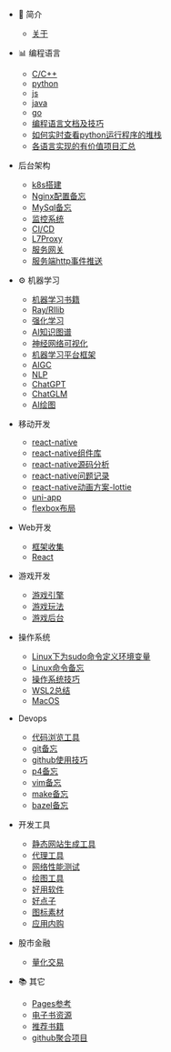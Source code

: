 - 📔 简介

  - [关于](README.md)

- 📊 编程语言
  - [C/C++](_posts/lang_cpp.md)
  - [python](_posts/lang_python.md)
  - [js](_posts/lang_js.md)
  - [java](_posts/lang_java.md)
  - [go](_posts/lang_go.md)
  - [编程语言文档及技巧](_posts/2022-06-09-program_lang_doc.md)
  - [如何实时查看python运行程序的堆栈](_posts/how_python_stack.md)
  - [各语言实现的有价值项目汇总](_posts/lang_proj.md)
  
- 后台架构
  - [k8s搭建](_posts/2022-05-29-k8s搭建.md)
  - [Nginx配置备忘](_posts/2022-05-29-Nginx配置教程.md)
  - [MySql备忘](_posts/2022-06-01-MySql.md)
  - [监控系统](_posts/monitor_system.md)
  - [CI/CD](_posts/ci-cd.md)
  - [L7Proxy](_posts/L7Proxy.md)
  - [服务网关](_posts/service_gateway.md)
  - [服务端http事件推送](_posts/http_service_event.md)
  
- ⚙️ 机器学习
  - [机器学习书籍](_posts/2022-06-10-ml_books.md)
  - [Ray/Rllib](_posts/2022-06-07-ray-rllib.md)
  - [强化学习](_posts/rl.md)
  - [AI知识图谱](_posts/ai_knownage_graph.md)
  - [神经网络可视化](_posts/nn-vis.md)
  - [机器学习平台框架](_posts/ml_platform.md)
  - [AIGC](_posts/aigc.md)
  - [NLP](_posts/nlp.md)
  - [ChatGPT](https://github.com/erikluo/good_idea/blob/main/chatgpt.md)
  - [ChatGLM](_posts/chatglm.md)
  - [AI绘图](https://github.com/erikluo/good_idea/blob/main/ai_draw.md)

- 移动开发
  - [react-native](_posts/react-native.md)
  - [react-native组件库](_posts/react-native-component.md)
  - [react-native源码分析](_posts/react-native-parse.md)
  - [react-native问题记录](_posts/react-native-problem.md)
  - [react-native动画方案-lottie](_posts/lottie.md)
  - [uni-app](_posts/uni-app.md)
  - [flexbox布局](_posts/flexbox.md)

- Web开发
  - [框架收集](_posts/web_framwork.md)
  - [React](_posts/react.md)

- 游戏开发
  - [游戏引擎](_posts/2022-06-05-game_engine.md)
  - [游戏玩法](_posts/game_play.md)
  - [游戏后台](_posts/game_server.md)

- 操作系统
  - [Linux下为sudo命令定义环境变量](_posts/2022-05-30-Linux下为sudo命令定义环境变量.md)
  - [Linux命令备忘](_posts/2022-06-05-linux_cmd.md)
  - [操作系统技巧](_posts/2022-06-14-os_helper.md)
  - [WSL2总结](_posts/win-wsl2.md)
  - [MacOS](_posts/macos.md)

- Devops
  - [代码浏览工具](_posts/2022-06-05-code_in_sight.md)
  - [git备忘](_posts/2022-06-05-git_usage.md)
  - [github使用技巧](_posts/github_skills.md)
  - [p4备忘](_posts/p4_usage.md)
  - [vim备忘](_posts/2022-06-05-vim_conf.md)
  - [make备忘](_posts/make_usage.md)
  - [bazel备忘](_posts/bazel_usage.md)

- 开发工具
  - [静态网站生成工具](_posts/2022-05-29-静态网站生成工具.md)
  - [代理工具](_posts/2022-06-02-proxy_tools.md)
  - [网络性能测试](_posts/network_perf.md)
  - [绘图工具](_posts/draw_tools.md)
  - [好用软件](_posts/good_soft.md)
  - [好点子](https://github.com/erikluo/good_idea/blob/main/README.md)
  - [图标素材](https://github.com/erikluo/good_idea/blob/main/icon_design.md)
  - [应用内购](https://github.com/erikluo/good_idea/blob/main/iap.md)
- 股市金融
  - [量化交易](https://github.com/erikluo/good_idea/blob/main/stock_trader.md)
  
- 📚 其它
  - [Pages参考](_posts/2022-05-28-my_first.md)
  - [电子书资源](_posts/ebooks.md)
  - [推荐书籍](_posts/recommand_books.md)
  - [github聚合项目](_posts/github_daily.md)

